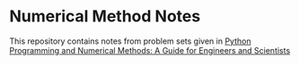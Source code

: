 # Numerical Method Notes

This repository contains notes from problem sets given in [Python Programming and Numerical Methods: A Guide for Engineers and Scientists](https://pythonnumericalmethods.studentorg.berkeley.edu/notebooks/Index.html)